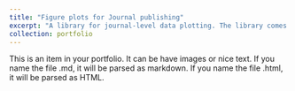 ```yaml
---
title: "Figure plots for Journal publishing"
excerpt: "A library for journal-level data plotting. The library comes with examples and pre-defined styles. 1<br/><img src='/images/repo_image_journal_figure.jpg'>"
collection: portfolio
---
```


This is an item in your portfolio. It can be have images or nice text. If you name the file .md, it will be parsed as markdown. If you name the file .html, it will be parsed as HTML. 
